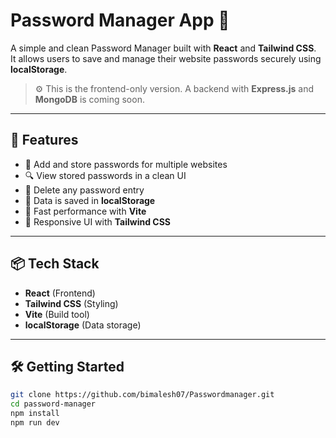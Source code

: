 # Password Manager App 🔐

A simple and clean Password Manager built with **React** and **Tailwind CSS**.  
It allows users to save and manage their website passwords securely using **localStorage**.

> ⚙️ This is the frontend-only version. A backend with **Express.js** and **MongoDB** is coming soon.

---

## 🚀 Features

- 📝 Add and store passwords for multiple websites
- 🔍 View stored passwords in a clean UI
- 🧹 Delete any password entry
- 💾 Data is saved in **localStorage**
- 💨 Fast performance with **Vite**
- 🎨 Responsive UI with **Tailwind CSS**

---

## 📦 Tech Stack

- **React** (Frontend)
- **Tailwind CSS** (Styling)
- **Vite** (Build tool)
- **localStorage** (Data storage)

---

## 🛠️ Getting Started

```bash
git clone https://github.com/bimalesh07/Passwordmanager.git
cd password-manager
npm install
npm run dev
